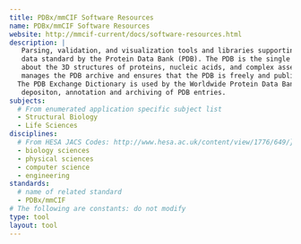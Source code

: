```yaml
---
title: PDBx/mmCIF Software Resources
name: PDBx/mmCIF Software Resources
website: http://mmcif-current/docs/software-resources.html
description: |
   Parsing, validation, and visualization tools and libraries supporting PDBx/mmCIF.  PDBx/mmCIF is used as a 
   data standard by the Protein Data Bank (PDB). The PDB is the single worldwide archival repository of information 
   about the 3D structures of proteins, nucleic acids, and complex assemblies. The Worldwide PDB (wwPDB) organization 
   manages the PDB archive and ensures that the PDB is freely and publicly available to the global community. 
  The PDB Exchange Dictionary is used by the Worldwide Protein Data Bank (wwPDB) to define data content for 
   depositon, annotation and archiving of PDB entries.  
subjects:
  # From enumerated application specific subject list
  - Structural Biology 
  - Life Sciences
disciplines:
  # From HESA JACS Codes: http://www.hesa.ac.uk/content/view/1776/649/}
  - biology sciences
  - physical sciences
  - computer science
  - engineering
standards:
  # name of related standard 
  - PDBx/mmCIF
# The following are constants: do not modify
type: tool
layout: tool
---
```

